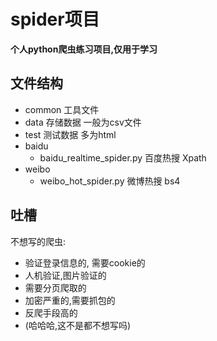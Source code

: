 #  spider项目
**个人python爬虫练习项目,仅用于学习**
## 文件结构
+ common 工具文件 
+ data 存储数据 一般为csv文件
+ test 测试数据 多为html
+ baidu
  + baidu_realtime_spider.py 百度热搜 Xpath
+ weibo
  + weibo_hot_spider.py 微博热搜 bs4   
## 吐槽
不想写的爬虫:
+ 验证登录信息的, 需要cookie的   
+ 人机验证,图片验证的   
+ 需要分页爬取的    
+ 加密严重的,需要抓包的   
+ 反爬手段高的
+ (哈哈哈,这不是都不想写吗)